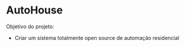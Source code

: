 AutoHouse
=========
Objetivo do projeto:
 - Criar um sistema totalmente open source de automação residencial